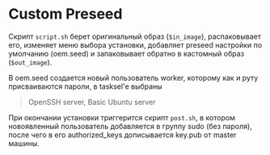 # Custom Preseed 


Скрипт `script.sh` берет оригинальный образ (`$in_image`), распаковывает его, изменяет меню выбора установки, добавляет preseed настройки по умолчанию (oem.seed) и запаковывает обратно в кастомный образ (`$out_image`).


В oem.seed создается новый пользователь worker, которому как и руту присваиваются пароли, в tasksel'e выбраны 
> OpenSSH server, Basic Ubuntu server


При окончании установки  триггерится скрипт `post.sh`, в котором новоявленный пользователь добавляется в группу sudo (без пароля), после чего в его authorized_keys дописывается key.pub от master машины.